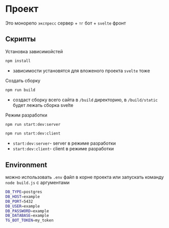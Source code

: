 # Проект
Это монорепо `экспресс` сервер + `тг` бот + `svelte` фронт
## Скрипты
Установка зависимойстей
```bash
npm install
```
* зависимости установятся для вложеного проекта `svelte` тоже

Создать сборку
```bash
npm run build
```
* создаст сборку всего сайта в `/build` директорию, в `/build/static` будет лежать сборка svelte

Режим разработки
```bash
npm run start:dev:server

npm run start:dev:client
```
* `start:dev:server`- server в режиме разработки
* `start:dev:client`- client в режиме разработки

## Environment
можно использовать `.env` файл в корне проекта или запускать команду `node build.js` с аргументами
```bash
DB_TYPE=postgres
DB_HOST=example
DB_PORT=5432
DB_USER=example
DB_PASSWORD=example
DB_DATABASE=example
TG_BOT_TOKEN=my_token
```